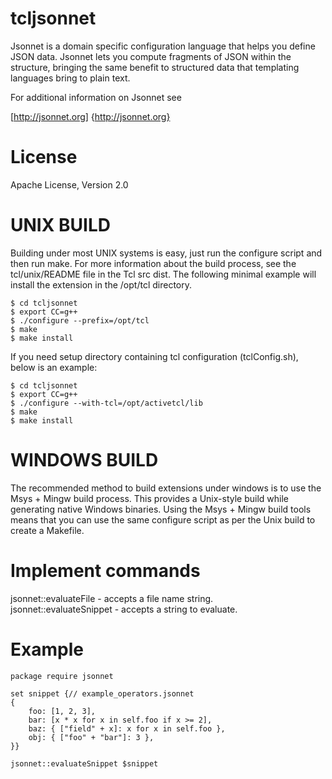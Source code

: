 tcljsonnet
=====

Jsonnet is a domain specific configuration language that helps you 
define JSON data. Jsonnet lets you compute fragments of JSON within 
the structure, bringing the same benefit to structured data that 
templating languages bring to plain text.

For additional information on Jsonnet see

[http://jsonnet.org] {http://jsonnet.org}


License
=====

Apache License, Version 2.0


UNIX BUILD
=====

Building under most UNIX systems is easy, just run the configure script
and then run make. For more information about the build process, see
the tcl/unix/README file in the Tcl src dist. The following minimal
example will install the extension in the /opt/tcl directory.

	$ cd tcljsonnet
	$ export CC=g++
	$ ./configure --prefix=/opt/tcl
	$ make
	$ make install
	
If you need setup directory containing tcl configuration (tclConfig.sh),
below is an example:

	$ cd tcljsonnet
	$ export CC=g++
	$ ./configure --with-tcl=/opt/activetcl/lib
	$ make
	$ make install


WINDOWS BUILD
=====

The recommended method to build extensions under windows is to use the
Msys + Mingw build process. This provides a Unix-style build while
generating native Windows binaries. Using the Msys + Mingw build tools
means that you can use the same configure script as per the Unix build
to create a Makefile.


Implement commands
=====

jsonnet::evaluateFile - accepts a file name string.  
jsonnet::evaluateSnippet - accepts a string to evaluate. 


Example
=====

    package require jsonnet

    set snippet {// example_operators.jsonnet
    {
        foo: [1, 2, 3],
        bar: [x * x for x in self.foo if x >= 2],
        baz: { ["field" + x]: x for x in self.foo },
        obj: { ["foo" + "bar"]: 3 },
    }}

    jsonnet::evaluateSnippet $snippet

